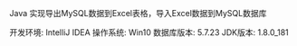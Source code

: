 Java 实现导出MySQL数据到Excel表格，导入Excel数据到MySQL数据库

开发环境: IntelliJ IDEA
操作系统: Win10
数据库版本: 5.7.23
JDK版本: 1.8.0_181

